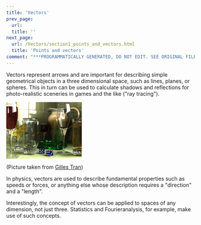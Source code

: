 ```yaml
---
title: 'Vectors'
prev_page:
  url: 
  title: ''
next_page:
  url: /Vectors/section1_points_and_vectors.html
  title: 'Points and vectors'
comment: "***PROGRAMMATICALLY GENERATED, DO NOT EDIT. SEE ORIGINAL FILES IN /content***"
---
```

Vectors represent arrows and are important for describing simple geometrical objects in a three dimensional space, such as lines, planes, or spheres. This in turn can be used to calculate shadows and reflections for photo-realistic sceneries in games and the like ("ray tracing").

<img src="raytracing.png" width="40%" align="center">

(Picture taken from <a href="https://en.wikipedia.org/wiki/User:Gilles_Tran" class="extiw" title="en:User:Gilles Tran">Gilles Tran</a>)


In physics, vectors are used to describe fundamental properties such as speeds or forces, or anything else whose description requires a "direction" and a "length". 

Interestingly, the concept of vectors can be applied to spaces of any dimension, not just three. Statistics and Fourieranalysis, for example, make use of such concepts.


